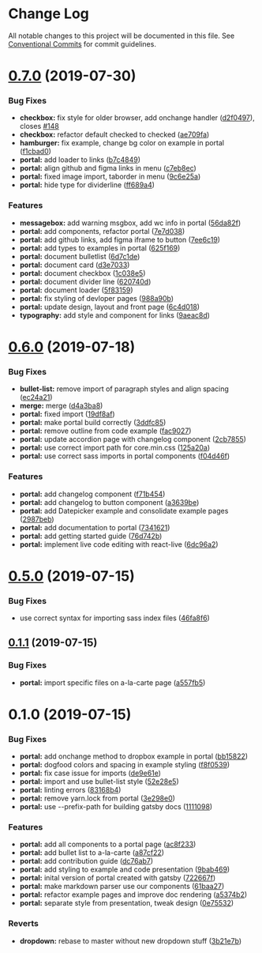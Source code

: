 # Change Log

All notable changes to this project will be documented in this file.
See [Conventional Commits](https://conventionalcommits.org) for commit guidelines.

# [0.7.0](https://github.com/fremtind/jokul/compare/@fremtind/portal@0.6.0...@fremtind/portal@0.7.0) (2019-07-30)


### Bug Fixes

* **checkbox:** fix style for older browser, add onchange handler ([d2f0497](https://github.com/fremtind/jokul/commit/d2f0497)), closes [#148](https://github.com/fremtind/jokul/issues/148)
* **checkbox:** refactor default checked to checked ([ae709fa](https://github.com/fremtind/jokul/commit/ae709fa))
* **hamburger:** fix example, change bg color on example in portal ([f1cbad0](https://github.com/fremtind/jokul/commit/f1cbad0))
* **portal:** add loader to links ([b7c4849](https://github.com/fremtind/jokul/commit/b7c4849))
* **portal:** align github and figma links in menu ([c7eb8ec](https://github.com/fremtind/jokul/commit/c7eb8ec))
* **portal:** fixed image import, taborder in menu ([9c6e25a](https://github.com/fremtind/jokul/commit/9c6e25a))
* **portal:** hide type for dividerline ([ff689a4](https://github.com/fremtind/jokul/commit/ff689a4))


### Features

* **messagebox:** add warning msgbox, add wc info in portal ([56da82f](https://github.com/fremtind/jokul/commit/56da82f))
* **portal:** add components, refactor portal ([7e7d038](https://github.com/fremtind/jokul/commit/7e7d038))
* **portal:** add github links, add figma iframe to button ([7ee6c19](https://github.com/fremtind/jokul/commit/7ee6c19))
* **portal:** add types to examples in portal ([625f169](https://github.com/fremtind/jokul/commit/625f169))
* **portal:** document bulletlist ([6d7c1de](https://github.com/fremtind/jokul/commit/6d7c1de))
* **portal:** document card ([d3e7033](https://github.com/fremtind/jokul/commit/d3e7033))
* **portal:** document checkbox ([1c038e5](https://github.com/fremtind/jokul/commit/1c038e5))
* **portal:** document divider line ([620740d](https://github.com/fremtind/jokul/commit/620740d))
* **portal:** document loader ([5f83159](https://github.com/fremtind/jokul/commit/5f83159))
* **portal:** fix styling of devloper pages ([988a90b](https://github.com/fremtind/jokul/commit/988a90b))
* **portal:** update design, layout and front page ([6c4d018](https://github.com/fremtind/jokul/commit/6c4d018))
* **typography:** add style and component for links ([9aeac8d](https://github.com/fremtind/jokul/commit/9aeac8d))





# [0.6.0](https://github.com/fremtind/jokul/compare/@fremtind/portal@0.5.0...@fremtind/portal@0.6.0) (2019-07-18)


### Bug Fixes

* **bullet-list:** remove import of paragraph styles and align spacing ([ec24a21](https://github.com/fremtind/jokul/commit/ec24a21))
* **merge:** merge ([d4a3ba8](https://github.com/fremtind/jokul/commit/d4a3ba8))
* **portal:** fixed import ([19df8af](https://github.com/fremtind/jokul/commit/19df8af))
* **portal:** make portal build correctly ([3ddfc85](https://github.com/fremtind/jokul/commit/3ddfc85))
* **portal:** remove outline from code example ([fac9027](https://github.com/fremtind/jokul/commit/fac9027))
* **portal:** update accordion page with changelog component ([2cb7855](https://github.com/fremtind/jokul/commit/2cb7855))
* **portal:** use correct import path for core.min.css ([125a20a](https://github.com/fremtind/jokul/commit/125a20a))
* **portal:** use correct sass imports in portal components ([f04d46f](https://github.com/fremtind/jokul/commit/f04d46f))


### Features

* **portal:** add changelog component ([f71b454](https://github.com/fremtind/jokul/commit/f71b454))
* **portal:** add changelog to button component ([a3639be](https://github.com/fremtind/jokul/commit/a3639be))
* **portal:** add Datepicker example and consolidate example pages ([2987beb](https://github.com/fremtind/jokul/commit/2987beb))
* **portal:** add documentation to portal ([7341621](https://github.com/fremtind/jokul/commit/7341621))
* **portal:** add getting started guide ([76d742b](https://github.com/fremtind/jokul/commit/76d742b))
* **portal:** implement live code editing with react-live ([6dc96a2](https://github.com/fremtind/jokul/commit/6dc96a2))





# [0.5.0](https://github.com/gatsbyjs/gatsby-starter-default/compare/@fremtind/portal@0.1.1...@fremtind/portal@0.5.0) (2019-07-15)


### Bug Fixes

* use correct syntax for importing sass index files ([46fa8f6](https://github.com/gatsbyjs/gatsby-starter-default/commit/46fa8f6))





## [0.1.1](https://github.com/gatsbyjs/gatsby-starter-default/compare/@fremtind/portal@0.1.0...@fremtind/portal@0.1.1) (2019-07-15)


### Bug Fixes

* **portal:** import specific files on a-la-carte page ([a557fb5](https://github.com/gatsbyjs/gatsby-starter-default/commit/a557fb5))





# 0.1.0 (2019-07-15)

### Bug Fixes

-   **portal:** add onchange method to dropbox example in portal ([bb15822](https://github.com/gatsbyjs/gatsby-starter-default/commit/bb15822))
-   **portal:** dogfood colors and spacing in example styling ([f8f0539](https://github.com/gatsbyjs/gatsby-starter-default/commit/f8f0539))
-   **portal:** fix case issue for imports ([de9e61e](https://github.com/gatsbyjs/gatsby-starter-default/commit/de9e61e))
-   **portal:** import and use bullet-list style ([52e28e5](https://github.com/gatsbyjs/gatsby-starter-default/commit/52e28e5))
-   **portal:** linting errors ([83168b4](https://github.com/gatsbyjs/gatsby-starter-default/commit/83168b4))
-   **portal:** remove yarn.lock from portal ([3e298e0](https://github.com/gatsbyjs/gatsby-starter-default/commit/3e298e0))
-   **portal:** use --prefix-path for building gatsby docs ([1111098](https://github.com/gatsbyjs/gatsby-starter-default/commit/1111098))

### Features

-   **portal:** add all components to a portal page ([ac8f233](https://github.com/gatsbyjs/gatsby-starter-default/commit/ac8f233))
-   **portal:** add bullet list to a-la-carte ([a87cf22](https://github.com/gatsbyjs/gatsby-starter-default/commit/a87cf22))
-   **portal:** add contribution guide ([dc76ab7](https://github.com/gatsbyjs/gatsby-starter-default/commit/dc76ab7))
-   **portal:** add styling to example and code presentation ([9bab469](https://github.com/gatsbyjs/gatsby-starter-default/commit/9bab469))
-   **portal:** inital version of portal created with gatsby ([722667f](https://github.com/gatsbyjs/gatsby-starter-default/commit/722667f))
-   **portal:** make markdown parser use our components ([61baa27](https://github.com/gatsbyjs/gatsby-starter-default/commit/61baa27))
-   **portal:** refactor example pages and improve doc rendering ([a5374b2](https://github.com/gatsbyjs/gatsby-starter-default/commit/a5374b2))
-   **portal:** separate style from presentation, tweak design ([0e75532](https://github.com/gatsbyjs/gatsby-starter-default/commit/0e75532))

### Reverts

-   **dropdown:** rebase to master without new dropdown stuff ([3b21e7b](https://github.com/gatsbyjs/gatsby-starter-default/commit/3b21e7b))
